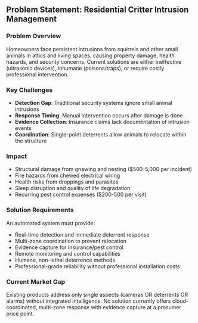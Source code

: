 ## Problem Statement: Residential Critter Intrusion Management

### Problem Overview
Homeowners face persistent intrusions from squirrels and other small animals in attics and living spaces, causing property damage, health hazards, and security concerns. Current solutions are either ineffective (ultrasonic devices), inhumane (poisons/traps), or require costly professional intervention.

### Key Challenges
- **Detection Gap**: Traditional security systems ignore small animal intrusions
- **Response Timing**: Manual intervention occurs after damage is done
- **Evidence Collection**: Insurance claims lack documentation of intrusion events  
- **Coordination**: Single-point deterrents allow animals to relocate within the structure

### Impact
- Structural damage from gnawing and nesting ($500-5,000 per incident)
- Fire hazards from chewed electrical wiring
- Health risks from droppings and parasites
- Sleep disruption and quality of life degradation
- Recurring pest control expenses ($200-500 per visit)

### Solution Requirements
An automated system must provide:
- Real-time detection and immediate deterrent response
- Multi-zone coordination to prevent relocation
- Evidence capture for insurance/pest control
- Remote monitoring and control capabilities
- Humane, non-lethal deterrence methods
- Professional-grade reliability without professional installation costs

### Current Market Gap
Existing products address only single aspects (cameras OR deterrents OR alarms) without integrated intelligence. No solution currently offers cloud-coordinated, multi-zone response with evidence capture at a prosumer price point.
